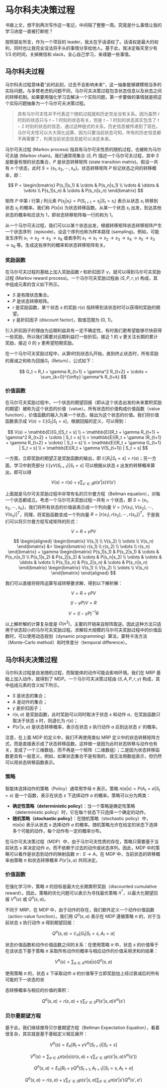 # 马尔科夫决策过程

书接上文，想不到两次写作这一笔记，中间隔了整整一周。究竟是什么事情让我的学习进度一直被打断呢？

按照朋友所言，作为一个项目的 leader，我太在乎话语权了。话语权是最大的权利，同时也让我完全没法将手头的事情分享给他人。基于此，我决定每天至少有 1/3 的时间，关掉微信和 slack，全心自己学习，来琢磨一些事情。

## 马尔科夫过程

马尔科夫过程意味着"此时此刻，过去不会影响未来"，这一抽象能够建模相当多的实际问题。与多臂老虎机问题不同，马尔可夫决策过程包含状态信息以及状态之间的转移机制。如果要用强化学习去解决一个实际问题，第一步要做的事情就是把这个实际问题抽象为一个马尔可夫决策过程。

> 具有马尔可夫性并不代表这个随机过程就和历史完全没有关系。因为虽然 $t$ 时刻的状态只与 $t-1$ 时刻的状态有关，但是 $t-1$ 时刻的状态其实包含了 $t-2$ 时刻的状态的信息，通过这种链式的关系，历史信息被传递到了现在。马尔可夫性可以大大简化运算，因为只要当前状态可知，所有的历史信息都不再需要了，利用当前状态信息就可以决定未来。

马尔可夫过程 (Markov process) 指具有马尔可夫性质的随机过程，也被称为马尔可夫链 (Markov chain)。我们通常用集合 $(S, P)$ 描述一个马尔可夫过程，其中 $S$ 是数量有限的状态集合，$P$ 是状态转移矩阵 (state transition matrix)。假设一共有 $n$ 个状态，此时 $S = \{s_1, s_2, \cdots, s_n\}$。状态转移矩阵 $P$ 标记状态之间的转移概率，即：

$$
P = \begin{bmatrix}
P(s_1|s_1) & \cdots & P(s_n|s_1) \\
\vdots & \ddots & \vdots \\
P(s_1|s_n) & \cdots & P(s_n|s_n)
\end{bmatrix}
$$

矩阵 $P$ 中第 $i$ 行第 $j$ 列元素 $P(s_j|s_i) = P(S_{t+1} = s_j|S_t = s_i)$ 表示从状态 $s_i$ 转移到状态 $s_j$ 的概率。我们称 $P(s|s)$ 为状态转移函数。从某一个状态 $s_i$ 出发，到达其他状态的概率和应该为 1，即状态转移矩阵每一行的和为 1。

从一个马尔可夫过程，我们可以以某个状态出发，根据转移矩阵状态转移矩阵产生一个状态序列（episode)，设这个序列也称为样本路径 (sampling)。例如，可能发生序列 $s_1 \to s_2 \to s_3 \to s_6$ 或者序列 $s_1 \to s_1 \to s_2 \to s_3 \to s_4 \to s_5 \to s_3 \to s_6$ 等。生成这些序列的概率和状态转移矩阵有关。

### 奖励函数

在马尔可夫过程的基础上加入奖励函数 $r$ 和折扣因子 $\gamma$，就可以得到马尔可夫奖励过程 (Markov reward process)。一个马尔可夫奖励过程由 $(S, P, r, \gamma)$ 构成，其中组成元素的含义如下所示。

- $S$ 是有限状态集合。
- $P$ 是状态转移矩阵。
- $r$ 是奖励函数，某个状态 $s$ 的奖励 $r(s)$ 指转移到该状态时可以获得的奖励的期望。
- $\gamma$ 是折扣因子 (discount factor)，取值范围为 [0, 1)。

引入折扣因子的理由为远期利益具有一定不确定性，有时我们更希望能够尽快获得一些奖励，所以我们需要对远期利益打一些折扣。接近 1 的 $\gamma$ 更关注长期的累计奖励，接近 0 的 $\gamma$ 更希望短期奖励。

在一个马尔可夫奖励过程中，从第t时刻状态$S_t$开始，直到终止状态时，所有奖励的衰减之和称为回报$G_t$（Return），公式如下：

$$
G_t = R_t + \gamma R_{t+1} + \gamma^2 R_{t+2} + \cdots = \sum_{k=0}^{\infty} \gamma^k R_{t+k}
$$

### 价值函数

在马尔可夫奖励过程中，一个状态的期望回报（即从这个状态出发的未来累积奖励的期望）被称为这个状态的价值（value）。所有状态的价值构成价值函数（value function），价值函数的输入为某一个状态，输出为这个状态的价值。我们将价值函数表示成 $V(s) = \mathbb{E}[G_t|S_t = s]$，根据回报的定义，可以得到：

$$
V(s) = \mathbb{E}[G_t|S_t = s] \\
= \mathbb{E}[R_t + \gamma R_{t+1} + \gamma^2 R_{t+2} + \cdots | S_t = s] \\
= \mathbb{E}[R_t + \gamma (R_{t+1} + \gamma R_{t+2} + \cdots) | S_t = s] \\
= \mathbb{E}[R_t + \gamma G_{t+1} | S_t = s] \\
= \mathbb{E}[R_t + \gamma V(S_{t+1}) | S_t = s]
$$

一方面，立即奖励的期望正是奖励函数的输出，即 $\mathbb{E}[R_t|S_t = s] = r(s)$；另一方面，学习中剥壳部分 $\mathbb{E}[\gamma V(S_{t+1})|S_t = s]$ 可以根据从状态 $s$ 出发的转移概率算出，即可以得

$$
V(s) = r(s) + \gamma \sum_{s' \in S} p(s'|s)V(s')
$$

上面就是马尔可夫奖励过程中非常有名的贝尔曼方程（Bellman equation），对每一个状态都成立。考虑一个马尔可夫奖励过程一共有 $n$ 个状态，即 $S = \{s_1, s_2, \cdots, s_n\}$，我们将所有状态的价值装表示成一个列向量 $V = [V(s_1), V(s_2), \cdots, V(s_n)]^T$，同理，将奖励函数变成一个列向量 $R = [r(s_1), r(s_2), \cdots, r(s_n)]^T$。于是我们可以将贝尔曼方程写成矩阵的形式：

$$
V = R + \gamma P V
$$

$$
\begin{aligned}
\begin{bmatrix}
V(s_1) \\
V(s_2) \\
\vdots \\
V(s_n)
\end{bmatrix} &= 
\begin{bmatrix}
r(s_1) \\
r(s_2) \\
\vdots \\
r(s_n)
\end{bmatrix} + \gamma
\begin{bmatrix}
P(s_1|s_1) & P(s_2|s_1) & \cdots & P(s_n|s_1) \\
P(s_1|s_2) & P(s_2|s_2) & \cdots & P(s_n|s_2) \\
\vdots & \vdots & \ddots & \vdots \\
P(s_1|s_n) & P(s_2|s_n) & \cdots & P(s_n|s_n)
\end{bmatrix}
\begin{bmatrix}
V(s_1) \\
V(s_2) \\
\vdots \\
V(s_n)
\end{bmatrix}
\end{aligned}
$$

我们可以直接将矩阵运算写成转移要求解，得到以下解析解：

$$
V = R + \gamma P V
$$

$$
(I - \gamma P)V = R
$$

$$
V = (I - \gamma P)^{-1} R
$$

以上解析解的计算复杂度是 $O(n^3)$，主要的开销来自矩阵取逆。因此这种方法只适用于状态较小的马尔可夫奖励过程。求解较大规模的马尔可夫奖励过程中的价值函数时，可以使用动态规划（dynamic programming）算法，蒙特卡洛方法（Monte-Carlo method）和时序差分（temporal difference）。

## 马尔科夫决策过程

马尔科夫过程是自发随机过程，而智能体的动作可能会影响环境。我们在 MRP 基础上加入动作，就得到了 MDP。一个马尔可夫决策过程由 $(S, A, P, r, \gamma)$ 构成，其中组成元素的含义如下所示。

- $S$ 是状态的集合；
- $A$ 是动作的集合；
- $\gamma$ 是折扣因子；
- $r(s, a)$ 是奖励函数，此时奖励可以同时取决于状态 $s$ 和动作 $a$，在奖励函数只取决于状态 $s$ 时，则退化为 $r(s)$；
- $P(s'|s, a)$ 是状态转移概率，表示在状态 $s$ 执行动作 $a$ 后到达状态 $s'$ 的概率。


注意，在上面 MDP 的定义中，我们不再使用类似 MRP 定义中的状态转移矩阵方式，而是直接表示成了状态转移函数。这样做一是因为此时状态转移与动作也有关，变成了一个三维数组，而不再是一个矩阵（二维数组）；二是因为状态转移函数更具有一般意义，例如，如果状态集合不是有限的，就无法用数组表示，但仍然可以用状态转移函数表示。

### 策略

智能体选择动作的策略（Policy）通常用字母 $\pi$ 表示。策略 $\pi(a|s) = P(A_t = a|S_t = s)$ 是一个函数，表示在状态 $s$ 下选择动作 $a$ 的概率。策略可以分为两类：

- **确定性策略（deterministic policy）**：当一个策略是确定性策略（deterministic policy）时，它在每个状态下只选择一个确定的动作。
- **随机策略（stochastic policy）**：在随机策略（stochastic policy）中，$\pi(a|s)$ 表示从状态 $s$ 选择动作 $a$ 的概率。随机策略允许在给定的状态下选择多个可能的动作，每个动作有一定的概率分布。

在马尔可夫决策过程（MDP）中，由于马尔可夫性质的存在，策略只需要基于当前状态 $s$ 来决定动作 $a$，而不依赖于过去的动作或状态序列。因此，MDP 中的策略可以看作是状态到动作的映射函数 $\pi: S \to A$。在 MDP 中，当前状态的转移概率由策略 $\pi$ 和状态转移概率 $P(s'|s, a)$ 共同决定。

### 价值函数

在强化学习中，策略 $\pi$ 的目标是最大化长期累积奖励（discounted cumulative reward）。因此，策略的优化问题可以表示为寻找最优策略 $\pi^*$，以最大化期望回报 $V^\pi(s)$ 或 $Q^\pi(s, a)$。

不同于 MRP，在 MDP 中，由于动作的存在，我们额外定义一个动作价值函数（action-value function）。我们用 $Q^{\pi}(s, a)$ 表示在 MDP 遵循策略 $\pi$ 的，对于当前状态 $s$ 执行动作 $a$ 得到期望回报：

$$
Q^{\pi}(s, a) = \mathbb{E}_{\pi}[G_t | S_t = s, A_t = a]
$$

状态价值函数和动作价值函数之间的关系：在使用策略 $\pi$ 中，状态 $s$ 的价值等于在该状态下基于策略 $\pi$ 采取所有动作的概率与相应动作的价值采用求和的结果：

$$
V^{\pi}(s) = \sum_{a \in A} \pi(a|s) Q^{\pi}(s, a)
$$

使用策略 $\pi$ 的，状态 $s$ 下采取动作 $a$ 的价值等于立即奖励加上经过衰减后的所有可能的下一状态的状

态转移概率与相应的价值的乘积：

$$
Q^{\pi}(s, a) = r(s, a) + \gamma \sum_{s' \in S} P(s'|s, a) V^{\pi}(s')
$$

### 贝尔曼期望方程

基于此，我们继续推导贝尔曼期望方程（Bellman Expectation Equation），看着很复杂，其实就是基于基础定义相互展开：

$$
V^{\pi}(s) = E_{\pi}[R_t + \gamma V^{\pi}(S_{t+1})|S_t = s]
$$

$$
V^{\pi}(s) = \sum_{a \in A} \pi(a|s) \left( r(s,a) + \gamma \sum_{s' \in S} p(s'|s,a)V^{\pi}(s') \right)
$$

$$
Q^{\pi}(s,a) = E_{\pi}[R_t + \gamma Q^{\pi}(S_{t+1}, A_{t+1})|S_t = s, A_t = a]
$$

$$
Q^{\pi}(s,a) = r(s,a) + \gamma \sum_{s' \in S} p(s'|s,a) \sum_{a' \in A} \pi(a'|s') Q^{\pi}(s', a')
$$